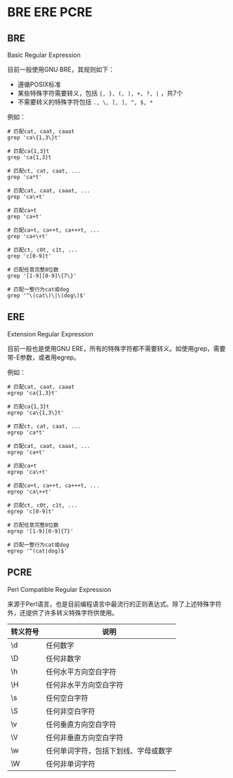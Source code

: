 # BRE ERE PCRE

## BRE

Basic Regular Expression

目前一般使用GNU BRE，其规则如下：

- 遵循POSIX标准
- 某些特殊字符需要转义，包括 `{, }, (, ), +, ?, |` ，共7个
- 不需要转义的特殊字符包括 `., \, [, ], ^, $, *`

例如：

```shell
# 匹配cat, caat, caaat
grep 'ca\{1,3\}t'

# 匹配ca{1,3}t
grep 'ca{1,3}t

# 匹配ct, cat, caat, ...
grep 'ca*t'

# 匹配cat, caat, caaat, ...
grep 'ca\+t'

# 匹配ca+t
grep 'ca+t'

# 匹配ca+t, ca++t, ca+++t, ...
grep 'ca+\+t'

# 匹配ct, c0t, c1t, ...
grep 'c[0-9]t'

# 匹配任意完整8位数
grep '[1-9][0-9]\{7\}'

# 匹配一整行为cat或dog
grep '^\(cat\)\|\(dog\)$'
```

## ERE

Extension Regular Expression

目前一般也是使用GNU ERE，所有的特殊字符都不需要转义。如使用grep，需要带-E参数，或者用egrep。

例如：

```shell
# 匹配cat, caat, caaat
egrep 'ca{1,3}t'

# 匹配ca{1,3}t
egrep 'ca\{1,3\}t'

# 匹配ct, cat, caat, ...
egrep 'ca*t'

# 匹配cat, caat, caaat, ...
egrep 'ca+t'

# 匹配ca+t
egrep 'ca\+t'

# 匹配ca+t, ca++t, ca+++t, ...
egrep 'ca\++t'

# 匹配ct, c0t, c1t, ...
egrep 'c[0-9]t'

# 匹配任意完整8位数
egrep '[1-9][0-9]{7}'

# 匹配一整行为cat或dog
egrep '^(cat|dog)$'
```

## PCRE

Perl Compatible Regular Expression

来源于Perl语言，也是目前编程语言中最流行的正则表达式。除了上述特殊字符外，还提供了许多转义特殊字符供使用。

| 转义符号 | 说明 |
| - | - |
| \d | 任何数字 |
| \D | 任何非数字 |
| \h | 任何水平方向空白字符 |
| \H | 任何非水平方向空白字符 |
| \s | 任何空白字符 |
| \S | 任何非空白字符 |
| \v | 任何垂直方向空白字符 |
| \V | 任何非垂直方向空白字符 |
| \w | 任何单词字符，包括下划线、字母或数字 |
| \W | 任何非单词字符 |
